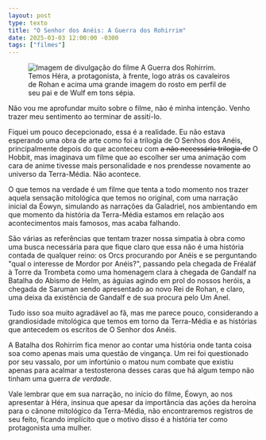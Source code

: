 ```yaml
---
layout: post
type: texto
title: "O Senhor dos Anéis: A Guerra dos Rohirrim"
date: 2025-03-03 12:00:00 -0300
tags: ["filmes"]
---
```

<figure class="foto-post">
    <img src="{{ site.baseurl }}/assets/fotos/2025/03/Rohirrim.jpg" alt="Imagem de divulgação do filme A Guerra dos Rohirrim. Temos Héra, a protagonista, à frente, logo atrás os cavaleiros de Rohan e acima uma grande imagem do rosto em perfil de seu pai e de Wulf em tons sépia." title="um pôster de A Guerra dos Rohirrim">
</figure>
Não vou me aprofundar muito sobre o filme, não é minha intenção. Venho trazer meu sentimento ao terminar de assití-lo.  

Fiquei um pouco decepcionado, essa é a realidade. Eu não estava esperando uma obra de arte como foi a trilogia de O Senhos dos Anéis, principalmente depois do que aconteceu com ~~a não necessária trilogia de~~ O Hobbit, mas imaginava um filme que ao escolher ser uma animação com cara de anime tivesse mais personalidade e nos prendesse novamente ao universo da Terra-Média. Não acontece.  

O que temos na verdade é um filme que tenta a todo momento nos trazer aquela sensação mitológica que temos no original, com uma narração inicial da Éowyn, simulando as narrações da Galadriel, nos ambientando em que momento da história da Terra-Média estamos em relação aos acontecimentos mais famosos, mas acaba falhando. 

São várias as referências que tentam trazer nossa simpatia à obra como uma busca necessária para que fique claro que essa não é uma história contada de qualquer reino: os Orcs procurando por Anéis e se perguntando "qual o interesse de Mordor por Anéis?", passando pela chegada de Fréaláf à Torre da Trombeta como uma homenagem clara à chegada de Gandalf na Batalha do Abismo de Helm, as águias agindo em prol do nossos heróis, a chegada de Saruman sendo apresentado ao novo Rei de Rohan, e claro, uma deixa da existência de Gandalf e de sua procura pelo Um Anel.  

Tudo isso soa muito agradável ao fã, mas me parece pouco, considerando a grandiosidade mitológica que temos em torno da Terra-Média e as histórias que antecedem os escritos de O Senhor dos Anéis.  

A Batalha dos Rohirrim fica menor ao contar uma história onde tanta coisa soa como apenas mais uma questão de vingança. Um rei foi questionado por seu vassalo, por um infortúnio o matou num combate que existiu apenas para acalmar a testosterona desses caras que há algum tempo não tinham uma guerra *de verdade*. 

Vale lembrar que em sua narração, no início do filme, Éowyn, ao nos apresentar à Héra, insinua que apesar da importância das ações da heroína para o cânone mitológico da Terra-Média, não encontraremos registros de seu feito, ficando implícito que o motivo disso é a história ter como protagonista uma mulher.